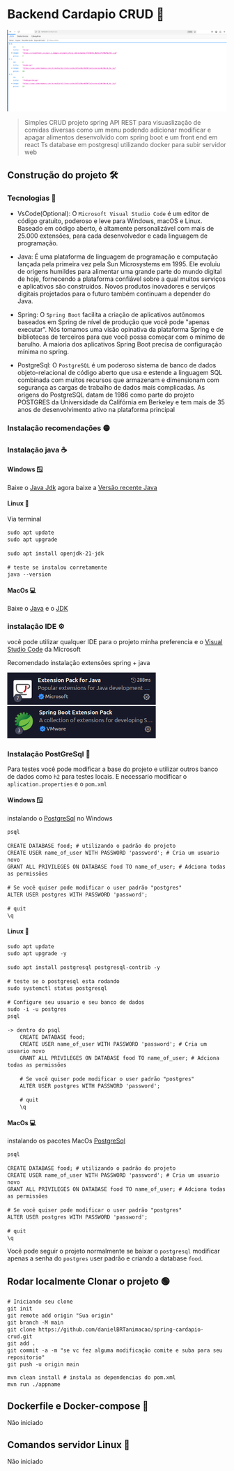 # Backend Cardapio CRUD 🍔

<img src="./img-project/img-project.png" alt="img-project" />

> Simples CRUD projeto spring API REST para visuaslização de comidas diversas como um menu podendo adicionar modificar e apagar alimentos desenvolvido com spring boot e um front end em react Ts database em postgresql utilizando docker para subir servidor web

## Construção do projeto 🛠️

### Tecnologias 🔴

-   VsCode(Optional): O `Microsoft Visual Studio Code` é um editor de código gratuito, poderoso e leve para Windows, macOS e Linux. Baseado em código aberto, é altamente personalizável com mais de 25.000 extensões, para cada desenvolvedor e cada linguagem de programação.

-   Java: É uma plataforma de linguagem de programação e computação lançada pela primeira vez pela Sun Microsystems em 1995. Ele evoluiu de origens humildes para alimentar uma grande parte do mundo digital de hoje, fornecendo a plataforma confiável sobre a qual muitos serviços e aplicativos são construídos. Novos produtos inovadores e serviços digitais projetados para o futuro também continuam a depender do Java.

-   Spring: O `Spring Boot` facilita a criação de aplicativos autônomos baseados em Spring de nível de produção que você pode "apenas executar". Nós tomamos uma visão opinativa da plataforma Spring e de bibliotecas de terceiros para que você possa começar com o mínimo de barulho. A maioria dos aplicativos Spring Boot precisa de configuração mínima no spring.

-   PostgreSql: O `PostgreSQL` é um poderoso sistema de banco de dados objeto-relacional de código aberto que usa e estende a linguagem SQL combinada com muitos recursos que armazenam e dimensionam com segurança as cargas de trabalho de dados mais complicadas. As origens do PostgreSQL datam de 1986 como parte do projeto POSTGRES da Universidade da Califórnia em Berkeley e tem mais de 35 anos de desenvolvimento ativo na plataforma principal

### Instalação recomendações 🟡

### Instalação java ☕

#### Windows 🪟

Baixe o [Java Jdk](https://www.oracle.com/java/technologies/downloads/)
agora baixe a [Versão recente Java](https://www.java.com/pt-BR/download/)

#### Linux 🐧

Via terminal

```
sudo apt update
sudo apt upgrade

sudo apt install openjdk-21-jdk

# teste se instalou corretamente
java --version
```

#### MacOs 💻

Baixe o [Java](https://www.java.com/en/download/help/mac_install.html) e o [JDK](https://docs.oracle.com/en/java/javase/22/install/installation-jdk-macos.html)

### instalação IDE ⚙️

você pode utilizar qualquer IDE para o projeto minha preferencia e o [Visual Studio Code](https://code.visualstudio.com/) da Microsoft

Recomendado instalação extensões spring + java

<img src="./img-project/extension.png" alt="imagem-exetension" />
<img src="./img-project/extensionspring.png" alt="imagem-exetension" />

### Instalação PostGreSql 🐘

Para testes você pode modificar a base do projeto e utilizar outros banco de dados como `h2` para testes locais. E necessario modificar o `aplication.properties` e o `pom.xml`

#### Windows 🪟

instalando o [PostgreSql](https://www.postgresql.org/download/) no Windows

```
psql

CREATE DATABASE food; # utilizando o padrão do projeto
CREATE USER name_of_user WITH PASSWORD 'password'; # Cria um usuario novo
GRANT ALL PRIVILEGES ON DATABASE food TO name_of_user; # Adciona todas as permissões

# Se você quiser pode modificar o user padrão "postgres"
ALTER USER postgres WITH PASSWORD 'password';

# quit
\q
```

#### Linux 🐧

```
sudo apt update
sudo apt upgrade -y

sudo apt install postgresql postgresql-contrib -y

# teste se o postgresql esta rodando
sudo systemctl status postgresql

# Configure seu usuario e seu banco de dados
sudo -i -u postgres
psql

-> dentro do psql
    CREATE DATABASE food;
    CREATE USER name_of_user WITH PASSWORD 'password'; # Cria um usuario novo
    GRANT ALL PRIVILEGES ON DATABASE food TO name_of_user; # Adciona todas as permissões

    # Se você quiser pode modificar o user padrão "postgres"
    ALTER USER postgres WITH PASSWORD 'password';

    # quit
    \q
```

#### MacOs 💻

instalando os pacotes MacOs [PostgreSql](https://www.postgresql.org/download/macosx/)

```
psql

CREATE DATABASE food; # utilizando o padrão do projeto
CREATE USER name_of_user WITH PASSWORD 'password'; # Cria um usuario novo
GRANT ALL PRIVILEGES ON DATABASE food TO name_of_user; # Adciona todas as permissões

# Se você quiser pode modificar o user padrão "postgres"
ALTER USER postgres WITH PASSWORD 'password';

# quit
\q
```

Você pode seguir o projeto normalmente se baixar o `postgresql` modificar apenas a senha do `postgres` user padrão e criando a database `food`.

## Rodar localmente Clonar o projeto 🟢

```
# Iniciando seu clone
git init
git remote add origin "Sua origin"
git branch -M main
git clone https://github.com/danielBRTanimacao/spring-cardapio-crud.git
git add .
git commit -a -m "se vc fez alguma modificação comite e suba para seu repositorio"
git push -u origin main

```

```
mvn clean install # instala as dependencias do pom.xml
mvn run ./appname
```

## Dockerfile e Docker-compose 🐋

Não iniciado

## Comandos servidor Linux 🐧

Não iniciado
